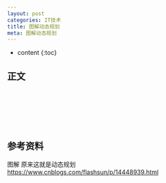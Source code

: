 ```yaml
---
layout: post
categories: IT技术
title: 图解动态规划
meta: 图解动态规划
---
```

* content
{:toc}
  
## 正文





<br/><br/><br/><br/><br/>
## 参考资料

图解  原来这就是动态规划 <https://www.cnblogs.com/flashsun/p/14448939.html>


